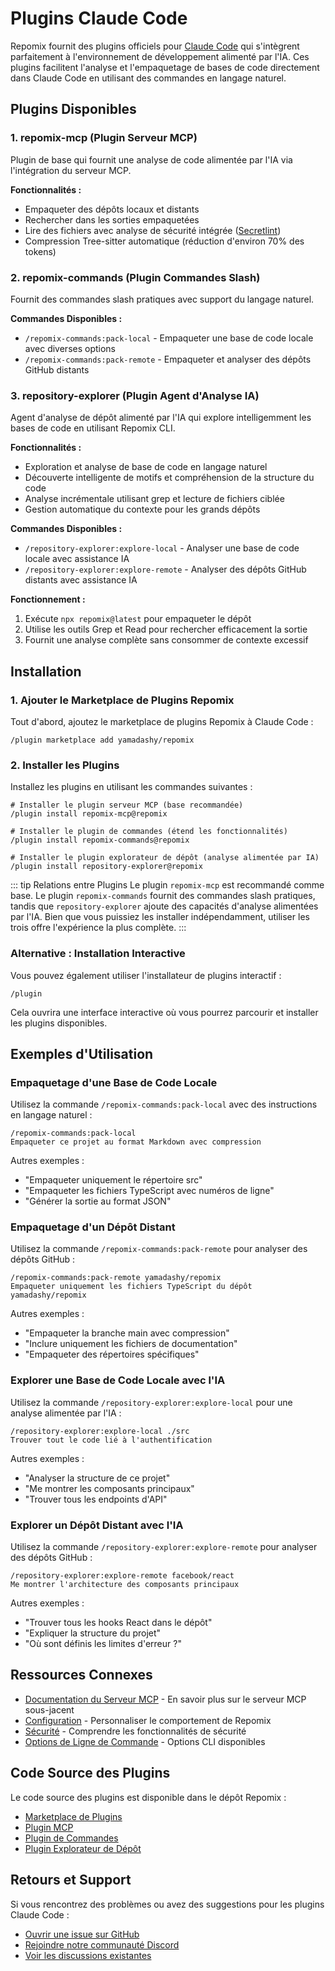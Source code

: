 # Plugins Claude Code

Repomix fournit des plugins officiels pour [Claude Code](https://docs.anthropic.com/en/docs/claude-code/overview) qui s'intègrent parfaitement à l'environnement de développement alimenté par l'IA. Ces plugins facilitent l'analyse et l'empaquetage de bases de code directement dans Claude Code en utilisant des commandes en langage naturel.

## Plugins Disponibles

### 1. repomix-mcp (Plugin Serveur MCP)

Plugin de base qui fournit une analyse de code alimentée par l'IA via l'intégration du serveur MCP.

**Fonctionnalités :**
- Empaqueter des dépôts locaux et distants
- Rechercher dans les sorties empaquetées
- Lire des fichiers avec analyse de sécurité intégrée ([Secretlint](https://github.com/secretlint/secretlint))
- Compression Tree-sitter automatique (réduction d'environ 70% des tokens)

### 2. repomix-commands (Plugin Commandes Slash)

Fournit des commandes slash pratiques avec support du langage naturel.

**Commandes Disponibles :**
- `/repomix-commands:pack-local` - Empaqueter une base de code locale avec diverses options
- `/repomix-commands:pack-remote` - Empaqueter et analyser des dépôts GitHub distants

### 3. repository-explorer (Plugin Agent d'Analyse IA)

Agent d'analyse de dépôt alimenté par l'IA qui explore intelligemment les bases de code en utilisant Repomix CLI.

**Fonctionnalités :**
- Exploration et analyse de base de code en langage naturel
- Découverte intelligente de motifs et compréhension de la structure du code
- Analyse incrémentale utilisant grep et lecture de fichiers ciblée
- Gestion automatique du contexte pour les grands dépôts

**Commandes Disponibles :**
- `/repository-explorer:explore-local` - Analyser une base de code locale avec assistance IA
- `/repository-explorer:explore-remote` - Analyser des dépôts GitHub distants avec assistance IA

**Fonctionnement :**
1. Exécute `npx repomix@latest` pour empaqueter le dépôt
2. Utilise les outils Grep et Read pour rechercher efficacement la sortie
3. Fournit une analyse complète sans consommer de contexte excessif

## Installation

### 1. Ajouter le Marketplace de Plugins Repomix

Tout d'abord, ajoutez le marketplace de plugins Repomix à Claude Code :

```text
/plugin marketplace add yamadashy/repomix
```

### 2. Installer les Plugins

Installez les plugins en utilisant les commandes suivantes :

```text
# Installer le plugin serveur MCP (base recommandée)
/plugin install repomix-mcp@repomix

# Installer le plugin de commandes (étend les fonctionnalités)
/plugin install repomix-commands@repomix

# Installer le plugin explorateur de dépôt (analyse alimentée par IA)
/plugin install repository-explorer@repomix
```

::: tip Relations entre Plugins
Le plugin `repomix-mcp` est recommandé comme base. Le plugin `repomix-commands` fournit des commandes slash pratiques, tandis que `repository-explorer` ajoute des capacités d'analyse alimentées par l'IA. Bien que vous puissiez les installer indépendamment, utiliser les trois offre l'expérience la plus complète.
:::

### Alternative : Installation Interactive

Vous pouvez également utiliser l'installateur de plugins interactif :

```text
/plugin
```

Cela ouvrira une interface interactive où vous pourrez parcourir et installer les plugins disponibles.

## Exemples d'Utilisation

### Empaquetage d'une Base de Code Locale

Utilisez la commande `/repomix-commands:pack-local` avec des instructions en langage naturel :

```text
/repomix-commands:pack-local
Empaqueter ce projet au format Markdown avec compression
```

Autres exemples :
- "Empaqueter uniquement le répertoire src"
- "Empaqueter les fichiers TypeScript avec numéros de ligne"
- "Générer la sortie au format JSON"

### Empaquetage d'un Dépôt Distant

Utilisez la commande `/repomix-commands:pack-remote` pour analyser des dépôts GitHub :

```text
/repomix-commands:pack-remote yamadashy/repomix
Empaqueter uniquement les fichiers TypeScript du dépôt yamadashy/repomix
```

Autres exemples :
- "Empaqueter la branche main avec compression"
- "Inclure uniquement les fichiers de documentation"
- "Empaqueter des répertoires spécifiques"

### Explorer une Base de Code Locale avec l'IA

Utilisez la commande `/repository-explorer:explore-local` pour une analyse alimentée par l'IA :

```text
/repository-explorer:explore-local ./src
Trouver tout le code lié à l'authentification
```

Autres exemples :
- "Analyser la structure de ce projet"
- "Me montrer les composants principaux"
- "Trouver tous les endpoints d'API"

### Explorer un Dépôt Distant avec l'IA

Utilisez la commande `/repository-explorer:explore-remote` pour analyser des dépôts GitHub :

```text
/repository-explorer:explore-remote facebook/react
Me montrer l'architecture des composants principaux
```

Autres exemples :
- "Trouver tous les hooks React dans le dépôt"
- "Expliquer la structure du projet"
- "Où sont définis les limites d'erreur ?"

## Ressources Connexes

- [Documentation du Serveur MCP](/guide/mcp-server) - En savoir plus sur le serveur MCP sous-jacent
- [Configuration](/guide/configuration) - Personnaliser le comportement de Repomix
- [Sécurité](/guide/security) - Comprendre les fonctionnalités de sécurité
- [Options de Ligne de Commande](/guide/command-line-options) - Options CLI disponibles

## Code Source des Plugins

Le code source des plugins est disponible dans le dépôt Repomix :

- [Marketplace de Plugins](https://github.com/yamadashy/repomix/tree/main/.claude-plugin)
- [Plugin MCP](https://github.com/yamadashy/repomix/tree/main/.claude/plugins/repomix-mcp)
- [Plugin de Commandes](https://github.com/yamadashy/repomix/tree/main/.claude/plugins/repomix-commands)
- [Plugin Explorateur de Dépôt](https://github.com/yamadashy/repomix/tree/main/.claude/plugins/repository-explorer)

## Retours et Support

Si vous rencontrez des problèmes ou avez des suggestions pour les plugins Claude Code :

- [Ouvrir une issue sur GitHub](https://github.com/yamadashy/repomix/issues)
- [Rejoindre notre communauté Discord](https://discord.gg/wNYzTwZFku)
- [Voir les discussions existantes](https://github.com/yamadashy/repomix/discussions)
